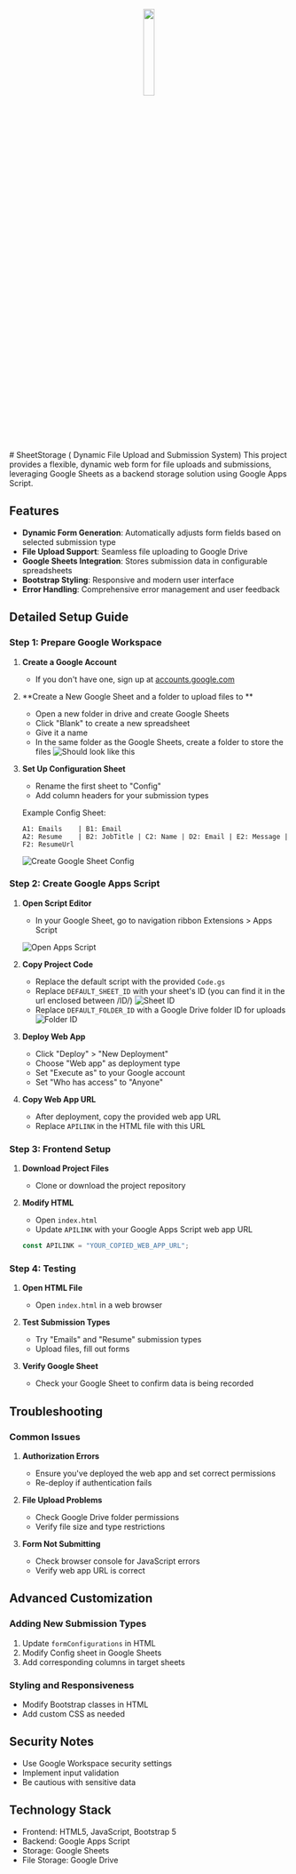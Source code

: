 <p align="center">
    <img src="https://qualitytraining.be/content/uploads/2022/07/formation-google-sheet-belgique.png" align="center" width="20%">
</p>
# SheetStorage ( Dynamic File Upload and Submission System)
This project provides a flexible, dynamic web form for file uploads and submissions, leveraging Google Sheets as a backend storage solution using Google Apps Script.

## Features

- **Dynamic Form Generation**: Automatically adjusts form fields based on selected submission type
- **File Upload Support**: Seamless file uploading to Google Drive
- **Google Sheets Integration**: Stores submission data in configurable spreadsheets
- **Bootstrap Styling**: Responsive and modern user interface
- **Error Handling**: Comprehensive error management and user feedback

## Detailed Setup Guide

### Step 1: Prepare Google Workspace

1. **Create a Google Account**
   - If you don't have one, sign up at [accounts.google.com](https://accounts.google.com)

2. **Create a New Google Sheet and a folder to upload files to **
   - Open a new folder in drive and create Google Sheets
   - Click "Blank" to create a new spreadsheet
   - Give it a name
   - In the same folder as the Google Sheets, create a folder to store the files
   ![Should look like this ](/images/Folder.png)

3. **Set Up Configuration Sheet**
   - Rename the first sheet to "Config"
   - Add column headers for your submission types
   
   Example Config Sheet:
   ```
   A1: Emails    | B1: Email
   A2: Resume    | B2: JobTitle | C2: Name | D2: Email | E2: Message | F2: ResumeUrl
   ```

   ![Create Google Sheet Config](/images/Config.png)

### Step 2: Create Google Apps Script

1. **Open Script Editor**
   - In your Google Sheet, go to navigation ribbon Extensions > Apps Script
   
   ![Open Apps Script](/images/open-apps-script.png)

2. **Copy Project Code**
   - Replace the default script with the provided `Code.gs`
   - Replace `DEFAULT_SHEET_ID` with your sheet's ID (you can find it in the url enclosed between /ID/)
      ![Sheet ID](/images/sheet-id.png)
   - Replace `DEFAULT_FOLDER_ID` with a Google Drive folder ID for uploads
      ![Folder ID](/images/folder-id.png)

3. **Deploy Web App**
   - Click "Deploy" > "New Deployment"
   - Choose "Web app" as deployment type
   - Set "Execute as" to your Google account
   - Set "Who has access" to "Anyone"
   

4. **Copy Web App URL**
   - After deployment, copy the provided web app URL
   - Replace `APILINK` in the HTML file with this URL

### Step 3: Frontend Setup

1. **Download Project Files**
   - Clone or download the project repository
   
2. **Modify HTML**
   - Open `index.html`
   - Update `APILINK` with your Google Apps Script web app URL
   
   ```javascript
   const APILINK = "YOUR_COPIED_WEB_APP_URL";
   ```

### Step 4: Testing

1. **Open HTML File**
   - Open `index.html` in a web browser
   
2. **Test Submission Types**
   - Try "Emails" and "Resume" submission types
   - Upload files, fill out forms
   
3. **Verify Google Sheet**
   - Check your Google Sheet to confirm data is being recorded
   
## Troubleshooting

### Common Issues

1. **Authorization Errors**
   - Ensure you've deployed the web app and set correct permissions
   - Re-deploy if authentication fails

2. **File Upload Problems**
   - Check Google Drive folder permissions
   - Verify file size and type restrictions

3. **Form Not Submitting**
   - Check browser console for JavaScript errors
   - Verify web app URL is correct

## Advanced Customization

### Adding New Submission Types

1. Update `formConfigurations` in HTML
2. Modify Config sheet in Google Sheets
3. Add corresponding columns in target sheets

### Styling and Responsiveness

- Modify Bootstrap classes in HTML
- Add custom CSS as needed

## Security Notes

- Use Google Workspace security settings
- Implement input validation
- Be cautious with sensitive data

## Technology Stack

- Frontend: HTML5, JavaScript, Bootstrap 5
- Backend: Google Apps Script
- Storage: Google Sheets
- File Storage: Google Drive
